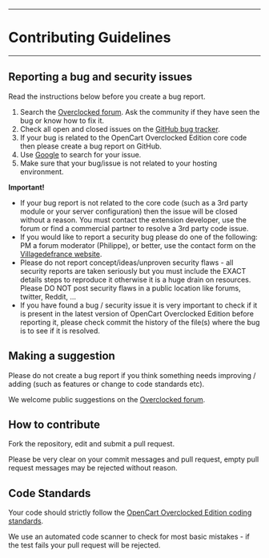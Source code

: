 -------------------------
# Contributing Guidelines
-------------------------

## Reporting a bug and security issues

Read the instructions below before you create a bug report.

 1. Search the [Overclocked forum](http://forum.villagedefrance.net). Ask the community if they have seen the bug or know how to fix it.
 2. Check all open and closed issues on the [GitHub bug tracker](https://github.com/villagedefrance/OpenCart-Overclocked/issues).
 3. If your bug is related to the OpenCart Overclocked Edition core code then please create a bug report on GitHub.
 4. Use [Google](http://www.google.com) to search for your issue.
 5. Make sure that your bug/issue is not related to your hosting environment.

**Important!**
- If your bug report is not related to the core code (such as a 3rd party module or your server configuration) then the issue will be closed without a reason. You must contact the extension developer, use the forum or find a commercial partner to resolve a 3rd party code issue.
- If you would like to report a security bug please do one of the following: PM a forum moderator (Philippe), or better, use the contact form on the [Villagedefrance website](https://villagedefrance.net/contact). 
- Please do not report concept/ideas/unproven security flaws - all security reports are taken seriously but you must include the EXACT details steps to reproduce it otherwise it is a huge drain on resources. Please DO NOT post security flaws in a public location like forums, twitter, Reddit, ...
- If you have found a bug / security issue it is very important to check if it is present in the latest version of OpenCart Overclocked Edition before reporting it, please check commit the history of the file(s) where the bug is to see if it is resolved.

## Making a suggestion

Please do not create a bug report if you think something needs improving / adding (such as features or change to code standards etc).

We welcome public suggestions on the [Overclocked forum](http://forum.villagedefrance.net).

## How to contribute

Fork the repository, edit and submit a pull request.

Please be very clear on your commit messages and pull request, empty pull request messages may be rejected without reason.

## Code Standards

Your code should strictly follow the [OpenCart Overclocked Edition coding standards](https://github.com/villagedefrance/OpenCart-Overclocked/wiki/Coding-standards).

We use an automated code scanner to check for most basic mistakes - if the test fails your pull request will be rejected.
